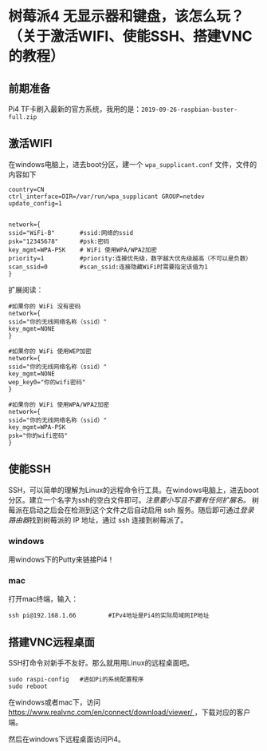 # 树莓派4 无显示器和键盘，该怎么玩？（关于激活WIFI、使能SSH、搭建VNC的教程）

## 前期准备

Pi4 TF卡刷入最新的官方系统，我用的是：`2019-09-26-raspbian-buster-full.zip`

## 激活WIFI

在windows电脑上，进去boot分区，建一个 `wpa_supplicant.conf` 文件，文件的内容如下

```
country=CN
ctrl_interface=DIR=/var/run/wpa_supplicant GROUP=netdev
update_config=1
 
 
network={
ssid="WiFi-B"		#ssid:网络的ssid
psk="12345678"		#psk:密码
key_mgmt=WPA-PSK	# WiFi 使用WPA/WPA2加密
priority=1			#priority:连接优先级，数字越大优先级越高（不可以是负数）
scan_ssid=0   		#scan_ssid:连接隐藏WiFi时需要指定该值为1
}
```



扩展阅读：

```
#如果你的 WiFi 没有密码
network={
ssid="你的无线网络名称（ssid）"
key_mgmt=NONE
}

#如果你的 WiFi 使用WEP加密
network={
ssid="你的无线网络名称（ssid）"
key_mgmt=NONE
wep_key0="你的wifi密码"
}

#如果你的 WiFi 使用WPA/WPA2加密
network={
ssid="你的无线网络名称（ssid）"
key_mgmt=WPA-PSK
psk="你的wifi密码"
}
```





## 使能SSH

SSH，可以简单的理解为Linux的远程命令行工具。在windows电脑上，进去boot分区。建立一个名字为ssh的空白文件即可。*注意要小写且不要有任何扩展名。*
树莓派在启动之后会在检测到这个文件之后自动启用 ssh 服务。随后即可通过*登录路由器*找到树莓派的 IP 地址，通过 ssh 连接到树莓派了。 



### windows

用windows下的Putty来链接Pi4！



### mac

打开mac终端，输入：

```
ssh pi@192.168.1.66			#IPv4地址是Pi4的实际局域网IP地址
```





## 搭建VNC远程桌面

SSH打命令对新手不友好。那么就用用Linux的远程桌面吧。

```
sudo raspi-config 	#进如Pi的系统配置程序
sudo reboot
```



在windows或者mac下，访问[ https://www.realvnc.com/en/connect/download/viewer/ ]( https://www.realvnc.com/en/connect/download/viewer/ )，下载对应的客户端。

然后在windows下远程桌面访问Pi4。



